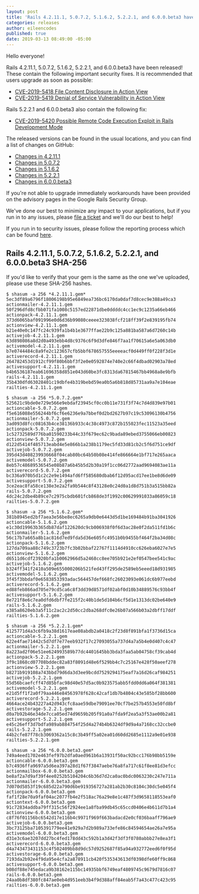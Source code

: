 ```yaml
---
layout: post
title: 'Rails 4.2.11.1, 5.0.7.2, 5.1.6.2, 5.2.2.1, and 6.0.0.beta3 have been released!'
categories: releases
author: eileencodes
published: true
date: 2019-03-13 08:49:00 -05:00
---
```


Hello everyone!

Rails 4.2.11.1, 5.0.7.2, 5.1.6.2, 5.2.2.1, and 6.0.0.beta3 have been released! These contain the following important security fixes. It is recommended that users upgrade as soon as possible:

* [CVE-2019-5418 File Content Disclosure in Action View](https://groups.google.com/forum/#!topic/rubyonrails-security/pFRKI96Sm8Q)
* [CVE-2019-5419 Denial of Service Vulnerability in Action View](https://groups.google.com/forum/#!topic/rubyonrails-security/GN7w9fFAQeI)

Rails 5.2.2.1 and 6.0.0.beta3 also contain the following fix:

* [CVE-2019-5420 Possible Remote Code Execution Exploit in Rails Development Mode](https://groups.google.com/forum/#!topic/rubyonrails-security/IsQKvDqZdKw)

The released versions can be found in the usual locations, and you can find a list of changes on GitHub:

* [Changes in 4.2.11.1](https://github.com/rails/rails/compare/v4.2.11...v4.2.11.1)
* [Changes in 5.0.7.2](https://github.com/rails/rails/compare/v5.0.7.1...v5.0.7.2)
* [Changes in 5.1.6.2](https://github.com/rails/rails/compare/v5.1.6.1...v5.1.6.2)
* [Changes in 5.2.2.1](https://github.com/rails/rails/compare/v5.2.2...v5.2.2.1)
* [Changes in 6.0.0.beta3](https://github.com/rails/rails/compare/v6.0.0.beta2...v6.0.0.beta3)

If you're not able to upgrade immediately workarounds have been provided on the advisory pages in the Google Rails Security Group.

We've done our best to minimize any impact to your applications, but if you run in to any issues, please
[file a ticket](https://github.com/rails/rails/issues) and we'll do our best to help!

If you run in to security issues, please follow the reporting process which can be found
[here](http://rubyonrails.org/security/).

## Rails 4.2.11.1, 5.0.7.2, 5.1.6.2, 5.2.2.1, and 6.0.0.beta3 SHA-256

If you'd like to verify that your gem is the same as the one we've uploaded,
please use these SHA-256 hashes.

```
$ shasum -a 256 *4.2.11.1.gem*
5ec3df89a6796f18006198b95e6849ea736bc6170da0daf7d8cec9e388a49ca3  actionmailer-4.2.11.1.gem
50f296dfd8cfbb071fa1008c5157ed22871dbe0ddddc4cc1ec9c1235a66eb466  actionpack-4.2.11.1.gem
373d6065baf091996e0d6d36b99080ceeee323038fcf218ff39f2e839195fb74  actionview-4.2.11.1.gem
b21e40e0c147fc24c939fa1b4b1e3677ffae22b9c125a881ba587a6d7260c14b  activejob-4.2.11.1.gem
63d898086a8d2d0a493ebb4d8c9376c6f9d3dfe846f7aa1f70615a6e5a063db0  activemodel-4.2.11.1.gem
b7e0744484c8a9fe2c123657cfb5bbf678657555eeeeacf0d449ff0f228f3d1e  activerecord-4.2.11.1.gem
264782453d1912cf99f80b6bbf3f2e0e0592874e740e2c66f4dbad02903a78ed  activesupport-4.2.11.1.gem
b4b6536187eab61696358d851e043d60be3fc8313da67815467bb4968a8e9bfb  rails-4.2.11.1.gem
35b430dfd63028401c19dbfe4b319bebd59ea0b5a6b818d85731aa9a7e104eae  railties-4.2.11.1.gem
```

```
$ shasum -a 256 *5.0.7.2.gem*
525621c9bde0e729e566e9ebdaf23945cf0cc0b11e731f3f74c7d4d839e97b01  actioncable-5.0.7.2.gem
f5e616088e556244bf6cf6e6236e9a7bbef0d2bd2627b97c19c53096130b4756  actionmailer-5.0.7.2.gem
3ad093d8fcc08163b4ce38136b933c4c38c4973c872b155023fec11523a35eed  actionpack-5.0.7.2.gem
1c52732589d776ba01590233b44c33f679ec62c9bada89ebed3755066eb00823  actionview-5.0.7.2.gem
d122d5414f485713eabd4e5e866b1a238b1179ec5fd33d81cb2c5f6d751ce9df  activejob-5.0.7.2.gem
395d43d408239936668f04cab80bc64b50b08e414fe866664e1bf717e265aaca  activemodel-5.0.7.2.gem
8eb57c48689536545e08b87a6b45b5d2b30a19f1cc06d2772aad9694083ae11a  activerecord-5.0.7.2.gem
bc336a970b5d1c2c2e9e1494afd6ff585680dbab6f12d95acd17ee1be8d6de09  activesupport-5.0.7.2.gem
3ce2eac8fa58ce138e3e2a2fa9b544c8f43128e0c24d0a1d8d751b3a515bb82a  rails-5.0.7.2.gem
4dc24c2dbe4b89ce7c2975cbdb601fcb868de3f1992c00629991033a86059c18  railties-5.0.7.2.gem
```

```
$ shasum -a 256 *5.1.6.2.gem*
381b8945ed2bf7aea3e56be8ec6265a9db0e6443d5d1be169484b91ba3041926  actioncable-5.1.6.2.gem
e1c30d19963b365db87daf122620dc9cb006938f0f6d3ac28e0f2da511fd1b6c  actionmailer-5.1.6.2.gem
56c17b7a665a8b1ac816d7ed9fda5d36e605fc4951b0b9455bf464f2ba34d08c  actionpack-5.1.6.2.gem
127da709aa88c749c3723b7fc3b02bbaf22767f1114d4910cc626eba6027e7e5  actionview-5.1.6.2.gem
d6511d6cdf23920bfa1b0062966d5a2468cc8ee705b921e2ef0547bee541c9ac  activejob-5.1.6.2.gem
b324ff341f2410a509e655000206b521fed43ff295de2589eb5eeed18d931985  activemodel-5.1.6.2.gem
3f45f3bbdaf0e6583853393adac564457def668fc26023093e061dc6b977eebd  activerecord-5.1.6.2.gem
ed88feb866ad705e79cd5ca6c8f3dd39d8571df02abf0d10b34889576c93bb4f  activesupport-5.1.6.2.gem
8e721f8e6c7ea0dfd6dbf7fe215f2c40b1de5d104b6cf5d1e1313dc02be640e9  rails-5.1.6.2.gem
a385a8620eb3a5f11c2ac2c2d50cc2dba268dfc0e26b07a566b03a2dbff17ddf  railties-5.1.6.2.gem
```

```
$ shasum -a 256 *5.2.2.1.gem*
4125771d4a3c6fb9a38d1617eae08abdb2a0418c2f23d8f891bfa1f3736d15ca  actioncable-5.2.2.1.gem
622e4fae71442c5d7df7e77eeb932f17c27093055a737d4a7a5b4e0d407c4c47  actionmailer-5.2.2.1.gem
8a223ad2f06e51ee624993589b77dc4401645bb3bda3faa5ab04758cf39cab4d  actionpack-5.2.2.1.gem
3f9c1868cd07708bddec82a83f8091d48e6f529bb4c7c25167e428f50aeef278  actionview-5.2.2.1.gem
b8271b919108a743bbd79d6da3d3ee9bcdd7529294175eaf7a16d26caf984251  activejob-5.2.2.1.gem
55d56bcaefcff47d85bfac98d40e57d5ac0b923575abb5fdd0dd6a064f381381  activemodel-5.2.2.1.gem
e21d5ff1f2a0f79aa446e84563978f628c42caf1db7b4804c43e585bf28bb600  activerecord-5.2.2.1.gem
4664ace24b43227a42d943cfc8aae59dbe79091ee70cf7be257b4553e50fd8bf  activestorage-5.2.2.1.gem
d0a7b92b46e34de7cca05ed74d9659b205f91a0a7fda9f2ea5a3f53ae00b2a81  activesupport-5.2.2.1.gem
e45c26eff3d7bdfa989ab884754f25d4a274b4b6324df9d9a4a7168cc32ccbe0  rails-5.2.2.1.gem
44b2cfe87f78cb3069362a15c8c3b49ff5a02ea01d60dd2685e1112a9e01e938  railties-5.2.2.1.gem
```

```
$ shasum -a 256 *6.0.0.beta3.gem*
749a4eed1702e463fef97b2dfa0aed961b6a13931f50ac92bcc176b98bb5159e  actioncable-6.0.0.beta3.gem
b7c4936ffa9697a5d6ea397a28d1f67f3847aebe76a8fa717c61f8ee81d3efcc  actionmailbox-6.0.0.beta3.gem
be8af2a7d9af39f4ee0252b5104204c6b36d7d2ca0ac0bdc0063230c247e711a  actionmailer-6.0.0.beta3.gem
7d070d5853f19c685d22a790d6be919356727a281ab2b30c8104c30dc5e045f4  actionpack-6.0.0.beta3.gem
faf1f28e70a9faf04ac2077fb4e2f518ac76a29e8e1c487f3d9658118553eaf0  actiontext-6.0.0.beta3.gem
91c72834addba79ff315c56f2924ee1a8fba99db45c65ccd0406e4b611d7b1a4  actionview-6.0.0.beta3.gem
c8f76f01156bc6542d17e116b4c9971f969f663badacd2e0cf036baaff796ae9  activejob-6.0.0.beta3.gem
3bc73125ba7105391779ee41e929a7d2b989a733efe86c84594654ae26a7e95a  activemodel-6.0.0.beta3.gem
d31e3c6ae3207dd27bc4fed178dd43c592b1a3d42f3df3f0780abbb27e8ea3f1  activerecord-6.0.0.beta3.gem
d4a743473431153c4f502409bb8d9dc57d9252687f85a94a932772eed6f0f95d  activestorage-6.0.0.beta3.gem
7193da2b92e4f9da95e4cfa2a878911cb420f535343613df0398dfe60ff9c868  activesupport-6.0.0.beta3.gem
b08df88e745edaca9b38162e115bc14935bbf6749eaf4809745c9679d7816c07  rails-6.0.0.beta3.gem
24aa0b8df380fc847ae0eb4d951eeb3b4f9d388aff84eab5f7a43c477c423c95  railties-6.0.0.beta3.gem
```
